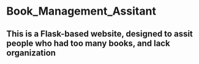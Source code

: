 # Book_Management_Assitant

## This is a Flask-based website, designed to assit people who had too many books, and lack organization
